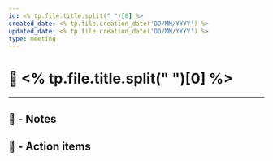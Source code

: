 ```yaml
---
id: <% tp.file.title.split(" ")[0] %>
created_date: <% tp.file.creation_date('DD/MM/YYYY') %>
updated_date: <% tp.file.creation_date('DD/MM/YYYY') %>
type: meeting
---
```


# 🚀  <% tp.file.title.split(" ")[0] %>

---

## 📝 - Notes


	
## 💠 - Action items
